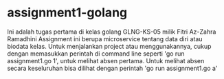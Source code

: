 # assignment1-golang

Ini adalah tugas pertama di kelas golang GLNG-KS-05 milik Fitri Az-Zahra Ramadhini
Assignment ini berupa microservice tentang data diri atau biodata kelas.
Untuk menjalankan project atau menggunakannya, cukup dengan memasukkan perintah di command line seperti
'go run assignment1.go 1', untuk melihat absen pertama.
Untuk melihat absen secara keseluruhan bisa dilihat dengan perintah 'go run assignment1.go a'
